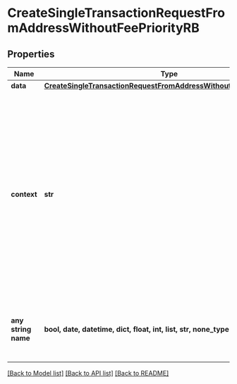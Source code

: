 # CreateSingleTransactionRequestFromAddressWithoutFeePriorityRB


## Properties
Name | Type | Description | Notes
------------ | ------------- | ------------- | -------------
**data** | [**CreateSingleTransactionRequestFromAddressWithoutFeePriorityRBData**](CreateSingleTransactionRequestFromAddressWithoutFeePriorityRBData.md) |  | 
**context** | **str** | In batch situations the user can use the context to correlate responses with requests. This property is present regardless of whether the response was successful or returned as an error. &#x60;context&#x60; is specified by the user. | [optional] 
**any string name** | **bool, date, datetime, dict, float, int, list, str, none_type** | any string name can be used but the value must be the correct type | [optional]

[[Back to Model list]](../README.md#documentation-for-models) [[Back to API list]](../README.md#documentation-for-api-endpoints) [[Back to README]](../README.md)


